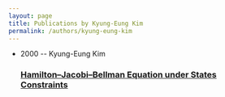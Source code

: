 ```yaml
---
layout: page
title: Publications by Kyung-Eung Kim
permalink: /authors/kyung-eung-kim
---
```


<ul class="post-list">
<li><span class='post-meta'>2000 -- Kyung-Eung Kim</span><h3><a class='post-link' href="{{ site.baseurl }}/hamilton-jacobi-bellman-equation-under-states-constraints">Hamilton–Jacobi–Bellman Equation under States Constraints</a></h3></li>

</ul>
